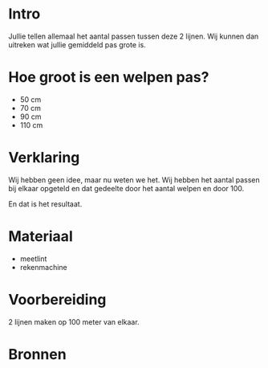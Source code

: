 # Intro
Jullie tellen allemaal het aantal passen tussen deze
2 lijnen. Wij kunnen dan uitreken wat jullie gemiddeld
pas grote is.

# Hoe groot is een welpen pas?
- 50 cm
- 70 cm
- 90 cm
- 110 cm

# Verklaring
Wij hebben geen idee, maar nu weten we het. Wij
hebben het aantal passen bij elkaar opgeteld en
dat gedeelte door het aantal welpen en door 100.

En dat is het resultaat.

# Materiaal
- meetlint
- rekenmachine

# Voorbereiding
2 lijnen maken op 100 meter van elkaar.

# Bronnen